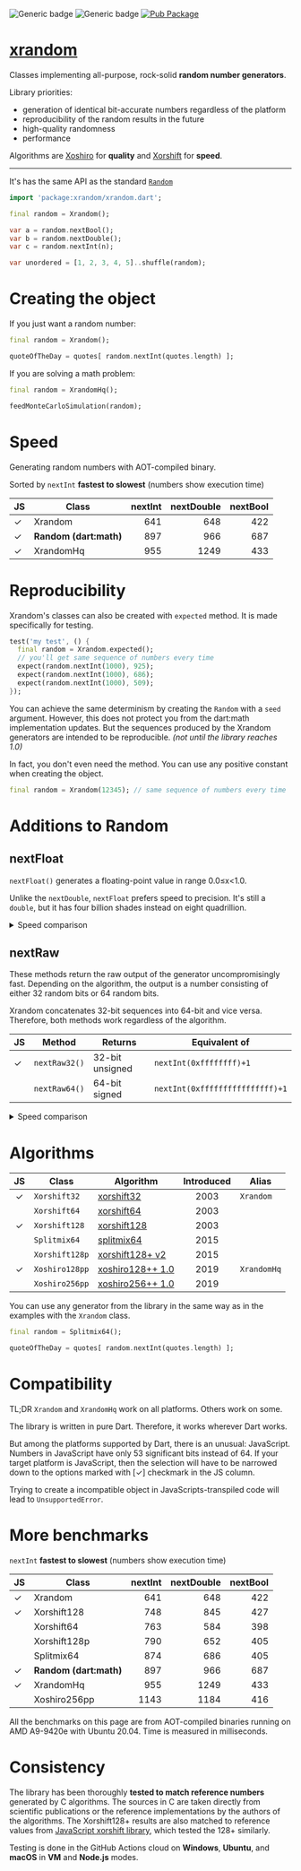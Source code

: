 ![Generic badge](https://img.shields.io/badge/tested_on-Windows_|_MacOS_|_Ubuntu-blue.svg)
![Generic badge](https://img.shields.io/badge/tested_on-VM_|_JS-blue.svg)
[![Pub Package](https://img.shields.io/pub/v/xrandom.svg)](https://pub.dev/packages/xrandom)

# [xrandom](https://github.com/rtmigo/xrandom)

Classes implementing all-purpose, rock-solid **random number generators**.

Library priorities:
- generation of identical bit-accurate numbers regardless of the platform
- reproducibility of the random results in the future
- high-quality randomness
- performance





Algorithms are [Xoshiro](https://prng.di.unimi.it/) for **quality** and 
[Xorshift](https://en.wikipedia.org/wiki/Xorshift) for **speed**.

----------

It's has the same API as the standard [`Random`](https://api.dart.dev/stable/2.12.1/dart-math/Random-class.html)

``` dart
import 'package:xrandom/xrandom.dart';

final random = Xrandom();

var a = random.nextBool(); 
var b = random.nextDouble();
var c = random.nextInt(n);

var unordered = [1, 2, 3, 4, 5]..shuffle(random);
```

# Creating the object

If you just want a random number:

``` dart
final random = Xrandom();

quoteOfTheDay = quotes[ random.nextInt(quotes.length) ];
``` 


If you are solving a math problem:


``` dart
final random = XrandomHq();

feedMonteCarloSimulation(random);

```

# Speed

Generating random numbers with AOT-compiled binary.

Sorted by `nextInt` **fastest  to slowest**
(numbers show execution time)

| JS | Class                  | nextInt | nextDouble | nextBool |
|----|------------------------|--------:|-----------:|---------:|
| ✓  | Xrandom                |     641 |        648 |      422 |
| ✓  | **Random (dart:math)** |     897 |        966 |      687 |
| ✓  | XrandomHq              |     955 |       1249 |      433 |

# Reproducibility

Xrandom's classes can also be created with `expected` method.
It is made specifically for testing. 

``` dart
test('my test', () {
  final random = Xrandom.expected();
  // you'll get same sequence of numbers every time
  expect(random.nextInt(1000), 925);
  expect(random.nextInt(1000), 686);
  expect(random.nextInt(1000), 509);  
});    
```

You can achieve the same determinism by creating the `Random` with a `seed` 
argument. However, this does not protect you from the dart:math implementation 
updates. But the sequences produced by the Xrandom generators are 
intended to be reproducible. *(not until the library reaches 1.0)*

In fact, you don't even need the method. You can use any positive 
constant when creating the object.

``` dart
final random = Xrandom(12345); // same sequence of numbers every time
```


# Additions to Random


## nextFloat

`nextFloat()` generates a floating-point value in range 0.0≤x<1.0.

Unlike the `nextDouble`, `nextFloat` prefers speed to precision.
It's still a `double`, but it has four billion shades instead on eight 
quadrillion.

<details>
  <summary>Speed comparison</summary>

Sorted by `nextDouble` **fastest  to slowest**
(numbers show execution time)

| JS | Class                  | nextDouble | nextFloat |
|----|------------------------|-----------:|----------:|
|    | Xorshift64             |        584 |       366 |
| ✓  | Xrandom                |        648 |       233 |
|    | Xorshift128p           |        652 |       395 |
|    | Splitmix64             |        686 |       414 |
| ✓  | Xorshift128            |        845 |       355 |
| ✓  | **Random (dart:math)** |        966 |         0 |
|    | Xoshiro256pp           |       1184 |       737 |
| ✓  | XrandomHq              |       1249 |       551 |


</details>


## nextRaw

These methods return the raw output of the generator uncompromisingly fast. Depending on the algorithm, 
the output is a number consisting of either 32 random bits or 64 random bits. 

Xrandom concatenates 32-bit sequences into 64-bit and vice versa. Therefore, both methods work regardless of the algorithm.


| JS    | Method        | Returns         | Equivalent of                   | 
|-------|--------|-----------------|---------------------------------|
| ✓ | `nextRaw32()` | 32-bit unsigned | `nextInt(0xffffffff)+1`         |
|   | `nextRaw64()` | 64-bit signed   | `nextInt(0xffffffffffffffff)+1` |


<details>
  <summary>Speed comparison</summary>
  
Sorted by `nextInt` **fastest  to slowest**  
(numbers show execution time)
  
  
| JS | Class                  | nextInt | nextRaw32 | nextRaw64 |
|----|------------------------|--------:|----------:|----------:|
| ✓  | Xrandom                |     641 |       233 |       551 |
| ✓  | Xorshift128            |     748 |       344 |       812 |
|    | Xorshift64             |     763 |       366 |       536 |
|    | Xorshift128p           |     790 |       400 |       554 |
|    | Splitmix64             |     874 |       413 |       510 |
| ✓  | **Random (dart:math)** |     897 |           |           |
| ✓  | XrandomHq              |     955 |       552 |      1225 |
|    | Xoshiro256pp           |    1143 |       744 |      1130 |


Since `nextInt`'s return range is always limited to 32 bits, 
only comparison to `nextRaw32` is "apples-to-apples".

</details>





# Algorithms

| JS | Class          | Algorithm                                                         |    Introduced | Alias |
|:--:|----------------|-------------------------------------------------------------------|:-----------------:|------|
| ✓  | `Xorshift32`   | [xorshift32](https://www.jstatsoft.org/article/view/v008i14)      | 2003 | `Xrandom` |
|    | `Xorshift64`   | [xorshift64](https://www.jstatsoft.org/article/view/v008i14)      |  2003 |
| ✓  | `Xorshift128`  | [xorshift128](https://www.jstatsoft.org/article/view/v008i14)     |  2003 |
|    | `Splitmix64`   | [splitmix64](https://prng.di.unimi.it/splitmix64.c)               |  2015 |
|    | `Xorshift128p` | [xorshift128+ v2](https://arxiv.org/abs/1404.0390)                |  2015 |
| ✓  | `Xoshiro128pp` | [xoshiro128++ 1.0](https://prng.di.unimi.it/xoshiro128plusplus.c) |  2019 | `XrandomHq` |
|    | `Xoshiro256pp` | [xoshiro256++ 1.0](https://prng.di.unimi.it/xoshiro256plusplus.c) |  2019 |  |


You can use any generator from the library in the same way as in the examples with the `Xrandom` class.

``` dart
final random = Splitmix64();

quoteOfTheDay = quotes[ random.nextInt(quotes.length) ];
```

# Compatibility

TL;DR `Xrandom` and `XrandomHq` work on all platforms. Others work on some.

The library is written in pure Dart. Therefore, it works wherever Dart works.

But among the platforms supported by Dart, there is an unusual: 
JavaScript. Numbers in JavaScript have only 53 significant bits instead of 64.
If your target platform is JavaScript, then the selection will have to be 
narrowed down to the options marked with [✓] checkmark in the JS column.

Trying to create a incompatible object in JavaScripts-transpiled code will lead to `UnsupportedError`.

# More benchmarks

`nextInt` **fastest  to slowest**
(numbers show execution time)

| JS | Class                  | nextInt | nextDouble | nextBool |
|----|------------------------|--------:|-----------:|---------:|
| ✓  | Xrandom                |     641 |        648 |      422 |
| ✓  | Xorshift128            |     748 |        845 |      427 |
|    | Xorshift64             |     763 |        584 |      398 |
|    | Xorshift128p           |     790 |        652 |      405 |
|    | Splitmix64             |     874 |        686 |      405 |
| ✓  | **Random (dart:math)** |     897 |        966 |      687 |
| ✓  | XrandomHq              |     955 |       1249 |      433 |
|    | Xoshiro256pp           |    1143 |       1184 |      416 |


All the benchmarks on this page are from AOT-compiled binaries running on AMD A9-9420e with Ubuntu 20.04. Time is measured in milliseconds.

# Consistency

The library has been thoroughly **tested to match reference numbers** generated by C algorithms. The
sources in C are taken directly from scientific publications or the reference implementations by the authors of the algorithms. The Xorshift128+ results are also matched to reference
values from [JavaScript xorshift library](https://github.com/AndreasMadsen/xorshift), which tested
the 128+ similarly.

Testing is done in the GitHub Actions cloud on **Windows**, **Ubuntu**, and **macOS** in **VM** and **Node.js** modes.

